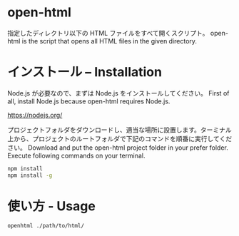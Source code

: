 # open-html

指定したディレクトリ以下の HTML ファイルをすべて開くスクリプト。
open-html is the script that opens all HTML files in the given directory.

# インストール – Installation

Node.js が必要なので、まずは Node.js をインストールしてください。
First of all, install Node.js because open-html requires Node.js.

https://nodejs.org/

プロジェクトフォルダをダウンロードし、適当な場所に設置します。ターミナル上から、プロジェクトのルートフォルダで下記のコマンドを順番に実行してください。
Download and put the open-html project folder in your prefer folder. Execute following commands on your terminal.

```bash
npm install
npm install -g
```

# 使い方 - Usage

```bash
openhtml ./path/to/html/
```
